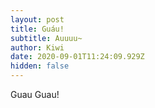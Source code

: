 ```yaml
---
layout: post
title: Guáu!
subtitle: Auuuu~
author: Kiwi
date: 2020-09-01T11:24:09.929Z
hidden: false
---
```

Guau Guau!
